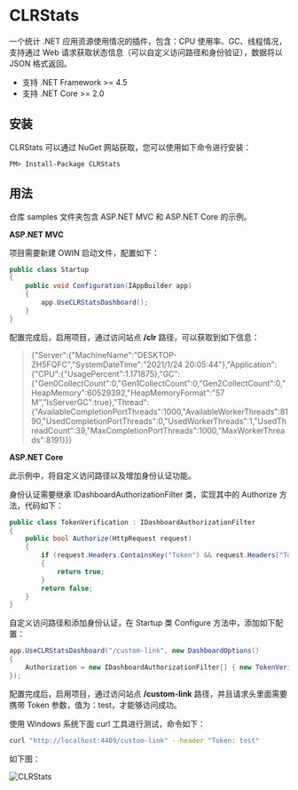 # CLRStats

一个统计 .NET 应用资源使用情况的插件，包含：CPU 使用率、GC、线程情况，支持通过 Web 请求获取状态信息（可以自定义访问路径和身份验证），数据将以 JSON 格式返回。

- 支持 .NET Framework >= 4.5
- 支持 .NET Core >= 2.0

安装
-----------------

CLRStats 可以通过 NuGet 网站获取，您可以使用如下命令进行安装：

```
PM> Install-Package CLRStats
```

用法
-----------------

仓库 samples 文件夹包含 ASP.NET MVC 和 ASP.NET Core 的示例。

**ASP.NET MVC**

项目需要新建 OWIN 启动文件，配置如下：

```csharp
public class Startup
{
	public void Configuration(IAppBuilder app)
	{
		app.UseCLRStatsDashboard();
	}
}
```

配置完成后，启用项目，通过访问站点 **/clr** 路径，可以获取到如下信息：

> {"Server":{"MachineName":"DESKTOP-ZH5FQFC","SystemDateTime":"2021/1/24 20:05:44"},"Application":{"CPU":{"UsagePercent":1.171875},"GC":{"Gen0CollectCount":0,"Gen1CollectCount":0,"Gen2CollectCount":0,"HeapMemory":60529392,"HeapMemoryFormat":"57 M","IsServerGC":true},"Thread":{"AvailableCompletionPortThreads":1000,"AvailableWorkerThreads":8190,"UsedCompletionPortThreads":0,"UsedWorkerThreads":1,"UsedThreadCount":39,"MaxCompletionPortThreads":1000,"MaxWorkerThreads":8191}}}


**ASP.NET Core**

此示例中，将自定义访问路径以及增加身份认证功能。

身份认证需要继承 IDashboardAuthorizationFilter 类，实现其中的 Authorize 方法，代码如下：

```csharp
public class TokenVerification : IDashboardAuthorizationFilter
{
	public bool Authorize(HttpRequest request)
	{
		if (request.Headers.ContainsKey("Token") && request.Headers["Token"].Equals("test"))
		{
			return true;
		}
		return false;
	}
}
```

自定义访问路径和添加身份认证，在 Startup 类 Configure 方法中，添加如下配置：

```csharp
app.UseCLRStatsDashboard("/custom-link", new DashboardOptions()
{
	Authorization = new IDashboardAuthorizationFilter[] { new TokenVerification() }
});
```

配置完成后，启用项目，通过访问站点 **/custom-link** 路径，并且请求头里面需要携带 Token 参数，值为：test，才能够访问成功。

使用 Windows 系统下面 curl 工具进行测试，命令如下：

```bash
curl "http://localhost:4409/custom-link" --header "Token: test"
```

如下图：

![CLRStats](https://attach.itsvse.com/img/clr.png "CLRStats")



